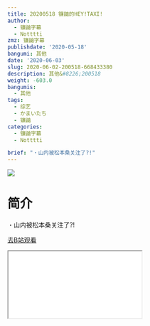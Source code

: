 ```yaml
---
title: 20200518 镰鼬的HEY!TAXI!
author:
  - 镰鼬字幕
  - Notttti
zmz: 镰鼬字幕
publishdate: '2020-05-18'
bangumi: 其他
date: '2020-06-03'
slug: 2020-06-02-200518-668433380
description: 其他&#8226;200518
weight: -603.0
bangumis:
  - 其他
tags:
  - 综艺
  - かまいたち
  - 镰鼬
categories:
  - 镰鼬字幕
  - Notttti

brief: "・山内被松本桑关注了?!"
---
```

![](https://raw.githubusercontent.com/tcgriffith/owaraisite/master/static/tmpimg/1b559ac1706058365bdf815b8b369b893e448aad.jpg.480.jpg)
# 简介  
・山内被松本桑关注了?!  

[去B站观看](https://www.bilibili.com/video/av668433380/)
<div class ="resp-container"><iframe class="testiframe" src="//player.bilibili.com/player.html?aid=668433380"", scrolling="no", allowfullscreen="true" > </iframe></div> 
